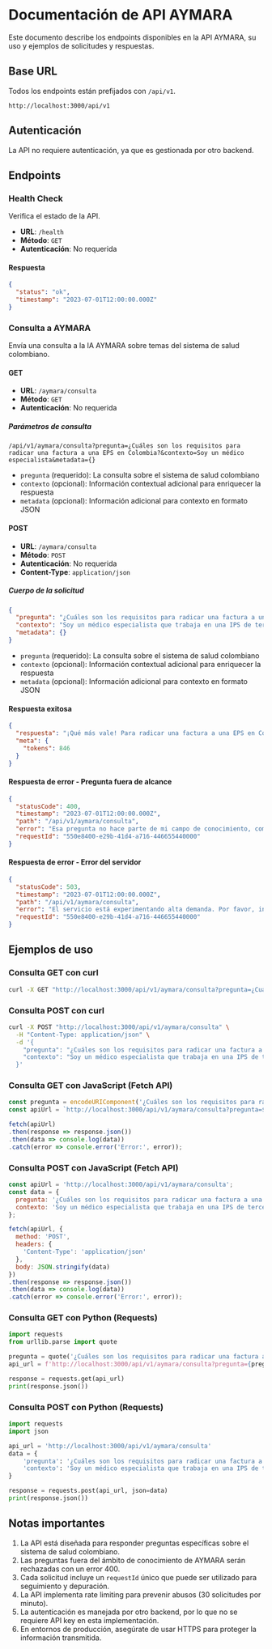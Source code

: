 # Documentación de API AYMARA

Este documento describe los endpoints disponibles en la API AYMARA, su uso y ejemplos de solicitudes y respuestas.

## Base URL

Todos los endpoints están prefijados con `/api/v1`.

```
http://localhost:3000/api/v1
```

## Autenticación

La API no requiere autenticación, ya que es gestionada por otro backend.

## Endpoints

### Health Check

Verifica el estado de la API.

- **URL**: `/health`
- **Método**: `GET`
- **Autenticación**: No requerida

#### Respuesta

```json
{
  "status": "ok",
  "timestamp": "2023-07-01T12:00:00.000Z"
}
```

### Consulta a AYMARA

Envía una consulta a la IA AYMARA sobre temas del sistema de salud colombiano.

#### GET

- **URL**: `/aymara/consulta`
- **Método**: `GET`
- **Autenticación**: No requerida

##### Parámetros de consulta

```
/api/v1/aymara/consulta?pregunta=¿Cuáles son los requisitos para radicar una factura a una EPS en Colombia?&contexto=Soy un médico especialista&metadata={}
```

- `pregunta` (requerido): La consulta sobre el sistema de salud colombiano
- `contexto` (opcional): Información contextual adicional para enriquecer la respuesta
- `metadata` (opcional): Información adicional para contexto en formato JSON

#### POST

- **URL**: `/aymara/consulta`
- **Método**: `POST`
- **Autenticación**: No requerida
- **Content-Type**: `application/json`

##### Cuerpo de la solicitud

```json
{
  "pregunta": "¿Cuáles son los requisitos para radicar una factura a una EPS en Colombia?",
  "contexto": "Soy un médico especialista que trabaja en una IPS de tercer nivel",
  "metadata": {}
}
```

- `pregunta` (requerido): La consulta sobre el sistema de salud colombiano
- `contexto` (opcional): Información contextual adicional para enriquecer la respuesta
- `metadata` (opcional): Información adicional para contexto en formato JSON

#### Respuesta exitosa

```json
{
  "respuesta": "¡Qué más vale! Para radicar una factura a una EPS en Colombia necesitas tener estos documentos al día, compa: \n\n1. Factura electrónica que cumpla con requisitos de la DIAN.\n2. Detalle de cargos (discriminación de servicios).\n3. Copia de la autorización de servicios (si aplica).\n4. Soportes clínicos según el servicio prestado.\n5. RIPS (Registros Individuales de Prestación de Servicios) correctamente diligenciados.\n\nRecuerda que cada EPS puede tener requisitos adicionales específicos, así que es bueno verificar con ellos antes de radicar, ¿oíste?",
  "meta": {
    "tokens": 846
  }
}
```

#### Respuesta de error - Pregunta fuera de alcance

```json
{
  "statusCode": 400,
  "timestamp": "2023-07-01T12:00:00.000Z",
  "path": "/api/v1/aymara/consulta",
  "error": "Esa pregunta no hace parte de mi campo de conocimiento, compa.",
  "requestId": "550e8400-e29b-41d4-a716-446655440000"
}
```



#### Respuesta de error - Error del servidor

```json
{
  "statusCode": 503,
  "timestamp": "2023-07-01T12:00:00.000Z",
  "path": "/api/v1/aymara/consulta",
  "error": "El servicio está experimentando alta demanda. Por favor, intenta más tarde.",
  "requestId": "550e8400-e29b-41d4-a716-446655440000"
}
```

## Ejemplos de uso

### Consulta GET con curl

```bash
curl -X GET "http://localhost:3000/api/v1/aymara/consulta?pregunta=¿Cuáles%20son%20los%20requisitos%20para%20radicar%20una%20factura%20a%20una%20EPS%20en%20Colombia?"
```

### Consulta POST con curl

```bash
curl -X POST "http://localhost:3000/api/v1/aymara/consulta" \
  -H "Content-Type: application/json" \
  -d '{
    "pregunta": "¿Cuáles son los requisitos para radicar una factura a una EPS en Colombia?",
    "contexto": "Soy un médico especialista que trabaja en una IPS de tercer nivel"
  }'
```

### Consulta GET con JavaScript (Fetch API)

```javascript
const pregunta = encodeURIComponent('¿Cuáles son los requisitos para radicar una factura a una EPS en Colombia?');
const apiUrl = `http://localhost:3000/api/v1/aymara/consulta?pregunta=${pregunta}`;

fetch(apiUrl)
.then(response => response.json())
.then(data => console.log(data))
.catch(error => console.error('Error:', error));
```

### Consulta POST con JavaScript (Fetch API)

```javascript
const apiUrl = 'http://localhost:3000/api/v1/aymara/consulta';
const data = {
  pregunta: '¿Cuáles son los requisitos para radicar una factura a una EPS en Colombia?',
  contexto: 'Soy un médico especialista que trabaja en una IPS de tercer nivel'
};

fetch(apiUrl, {
  method: 'POST',
  headers: {
    'Content-Type': 'application/json'
  },
  body: JSON.stringify(data)
})
.then(response => response.json())
.then(data => console.log(data))
.catch(error => console.error('Error:', error));
```

### Consulta GET con Python (Requests)

```python
import requests
from urllib.parse import quote

pregunta = quote('¿Cuáles son los requisitos para radicar una factura a una EPS en Colombia?')
api_url = f'http://localhost:3000/api/v1/aymara/consulta?pregunta={pregunta}'

response = requests.get(api_url)
print(response.json())
```

### Consulta POST con Python (Requests)

```python
import requests
import json

api_url = 'http://localhost:3000/api/v1/aymara/consulta'
data = {
    'pregunta': '¿Cuáles son los requisitos para radicar una factura a una EPS en Colombia?',
    'contexto': 'Soy un médico especialista que trabaja en una IPS de tercer nivel'
}

response = requests.post(api_url, json=data)
print(response.json())
```

## Notas importantes

1. La API está diseñada para responder preguntas específicas sobre el sistema de salud colombiano.
2. Las preguntas fuera del ámbito de conocimiento de AYMARA serán rechazadas con un error 400.
3. Cada solicitud incluye un `requestId` único que puede ser utilizado para seguimiento y depuración.
4. La API implementa rate limiting para prevenir abusos (30 solicitudes por minuto).
5. La autenticación es manejada por otro backend, por lo que no se requiere API key en esta implementación.
6. En entornos de producción, asegúrate de usar HTTPS para proteger la información transmitida.